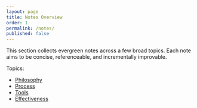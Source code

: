 ```yaml
---
layout: page
title: Notes Overview
order: 1
permalink: /notes/
published: false
---
```


This section collects evergreen notes across a few broad topics. Each note aims to be concise, referenceable, and incrementally improvable.

Topics:

- [Philosophy](/notes/philosophy/)
- [Process](/notes/methodologies/)
- [Tools](/notes/tools/)
- [Effectiveness](/notes/effectiveness/)
